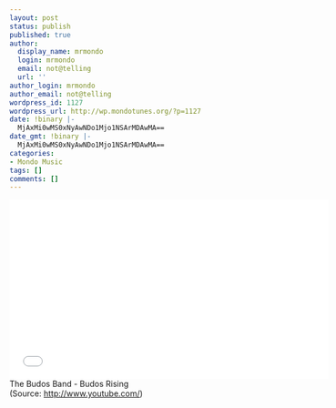 ```yaml
---
layout: post
status: publish
published: true
author:
  display_name: mrmondo
  login: mrmondo
  email: not@telling
  url: ''
author_login: mrmondo
author_email: not@telling
wordpress_id: 1127
wordpress_url: http://wp.mondotunes.org/?p=1127
date: !binary |-
  MjAxMi0wMS0xNyAwNDo1Mjo1NSArMDAwMA==
date_gmt: !binary |-
  MjAxMi0wMS0xNyAwNDo1Mjo1NSArMDAwMA==
categories:
- Mondo Music
tags: []
comments: []
---
```

<iframe width="560" height="315" src="//www.youtube.com/embed/D_CPYq7zcC8" frameborder="0"> </iframe>
The Budos Band -  Budos Rising
<div class="attribution">(<span>Source:</span> <a href="http://www.youtube.com/">http://www.youtube.com/</a>)</div>
